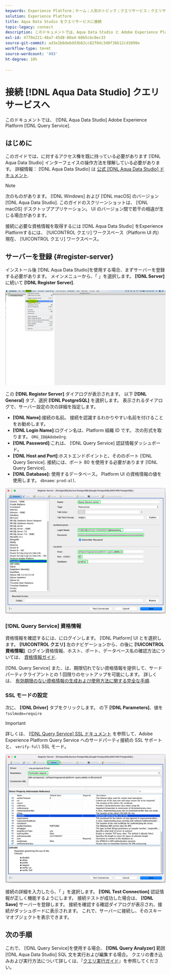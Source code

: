 ```yaml
---
keywords: Experience Platform；ホーム；人気のトピック；クエリサービス；クエリサービス；Aqua Data Studio;Aqua Data Studio；クエリサービスへの接続；
solution: Experience Platform
title: Aqua Data Studio をクエリサービスに接続
topic-legacy: connect
description: このドキュメントでは、Aqua Data Studio と Adobe Experience Platform クエリサービスを接続する手順について説明します。
exl-id: 4770e221-48a7-45d8-80a4-60b5cbc0ec33
source-git-commit: ad3e1b0de6dd3b82cc82f0dc3d0f36b12cd3899e
workflow-type: tm+mt
source-wordcount: '493'
ht-degree: 10%

---
```


# 接続 [!DNL Aqua Data Studio] クエリサービスへ

このドキュメントでは、 [!DNL Aqua Data Studio] Adobe Experience Platform [!DNL Query Service].

## はじめに

このガイドでは、に対するアクセス権を既に持っている必要があります [!DNL Aqua Data Studio] インターフェイスの操作方法を理解している必要があります。 詳細情報： [!DNL Aqua Data Studio] は [公式 [!DNL Aqua Data Studio] ドキュメント](https://www.aquaclusters.com/app/home/project/public/aquadatastudio/wikibook/Documentation21.1/page/0/Aqua-Data-Studio-21-1).

>[!NOTE]
>
>次のものがあります。 [!DNL Windows] および [!DNL macOS] のバージョン [!DNL Aqua Data Studio]. このガイドのスクリーンショットは、 [!DNL macOS] デスクトップアプリケーション。 UI のバージョン間で若干の相違が生じる場合があります。

接続に必要な資格情報を取得するには [!DNL Aqua Data Studio] をExperience Platformするには、 [!UICONTROL クエリ] ワークスペース（Platform UI 内） 現在、 [!UICONTROL クエリ] ワークスペース。

## サーバーを登録 {#register-server}

インストール後 [!DNL Aqua Data Studio]を使用する場合、まずサーバーを登録する必要があります。 メインメニューから、「 」を選択します。 **[!DNL Server]**&#x200B;に続いて **[!DNL Register Server]**.

![「サーバーを登録」がハイライトされた「サーバー」ドロップダウンメニュー。](../images/clients/aqua-data-studio/register-server.png)

この **[!DNL Register Server]** ダイアログが表示されます。 以下 **[!DNL General]** タブ、選択 **[!DNL PostgreSQL]** を選択します。 表示されるダイアログで、サーバー設定の次の詳細を指定します。

- **[!DNL Name]**:接続の名前。 接続を認識するわかりやすい名前を付けることをお勧めします。
- **[!DNL Login Name]**:ログイン名は、Platform 組織 ID です。 次の形式を取ります。 `ORG_ID@AdobeOrg`.
- **[!DNL Password]**:これは、 [!DNL Query Service] 認証情報ダッシュボード。
- **[!DNL Host and Port]**:ホストエンドポイントと、そののポート [!DNL Query Service]. 接続には、ポート 80 を使用する必要があります [!DNL Query Service].
- **[!DNL Database]:** 使用するデータベース。 Platform UI の資格情報の値を使用します。 `dbname`: `prod:all`.

![必須の入力フィールドがハイライトされた「 Aqua Data Studio General 」タブ。](../images/clients/aqua-data-studio/register-server-general-tab.png)

### [!DNL Query Service] 資格情報

資格情報を確認するには、にログインします。 [!DNL Platform] UI とを選択します。 **[!UICONTROL クエリ]** 左のナビゲーションから、の後に **[!UICONTROL 資格情報]**. ログイン資格情報、ホスト、ポート、データベース名の確認方法については、 [資格情報ガイド](../ui/credentials.md).

[!DNL Query Service] また、は、期限切れでない資格情報を提供して、サードパーティクライアントとの 1 回限りのセットアップを可能にします。 詳しくは、 [有効期限のない資格情報の生成および使用方法に関する完全な手順](../ui/credentials.md#non-expiring-credentials).

### SSL モードの設定

次に、 **[!DNL Driver]** タブをクリックします。 の下 **[!DNL Parameters]**、値を `?sslmode=require`

>[!IMPORTANT]
>
>詳しくは、 [[!DNL Query Service] SSL ドキュメント](./ssl-modes.md) を参照して、Adobe Experience Platform Query Service へのサードパーティ接続の SSL サポートと、 `verify-full` SSL モード。

![[ パラメータ ] フィールドがハイライト表示された Aqua Data Studio Driver タブ](../images/clients/aqua-data-studio/register-server-driver-tab.png)

接続の詳細を入力したら、「 」を選択します。 **[!DNL Test Connection]** 認証情報が正しく機能するようにします。 接続テストが成功した場合は、 **[!DNL Save]** サーバーを登録します。 接続を確認する確認ダイアログが表示され、接続がダッシュボードに表示されます。 これで、サーバーに接続し、そのスキーマオブジェクトを表示できます。

## 次の手順

これで、 [!DNL Query Service]を使用する場合、 **[!DNL Query Analyzer]** 範囲 [!DNL Aqua Data Studio] SQL 文を実行および編集する場合。 クエリの書き込みおよび実行方法について詳しくは、『[クエリ実行ガイド](../best-practices/writing-queries.md)』を参照してください。
